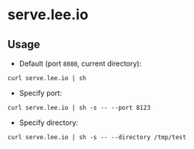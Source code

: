 # serve.lee.io

## Usage

* Default (port `8080`, current directory):

```
curl serve.lee.io | sh
```

* Specify port:

```
curl serve.lee.io | sh -s -- --port 8123
```

* Specify directory:

```
curl serve.lee.io | sh -s -- --directory /tmp/test
```